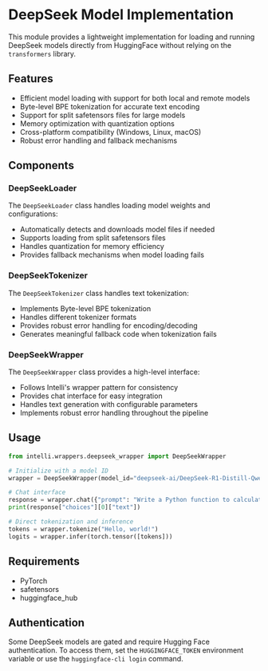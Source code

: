 # DeepSeek Model Implementation

This module provides a lightweight implementation for loading and running DeepSeek models directly from HuggingFace without relying on the `transformers` library.

## Features

- Efficient model loading with support for both local and remote models
- Byte-level BPE tokenization for accurate text encoding
- Support for split safetensors files for large models
- Memory optimization with quantization options
- Cross-platform compatibility (Windows, Linux, macOS)
- Robust error handling and fallback mechanisms

## Components

### DeepSeekLoader

The `DeepSeekLoader` class handles loading model weights and configurations:

- Automatically detects and downloads model files if needed
- Supports loading from split safetensors files
- Handles quantization for memory efficiency
- Provides fallback mechanisms when model loading fails

### DeepSeekTokenizer

The `DeepSeekTokenizer` class handles text tokenization:

- Implements Byte-level BPE tokenization
- Handles different tokenizer formats
- Provides robust error handling for encoding/decoding
- Generates meaningful fallback code when tokenization fails

### DeepSeekWrapper

The `DeepSeekWrapper` class provides a high-level interface:

- Follows Intelli's wrapper pattern for consistency
- Provides chat interface for easy integration
- Handles text generation with configurable parameters
- Implements robust error handling throughout the pipeline

## Usage

```python
from intelli.wrappers.deepseek_wrapper import DeepSeekWrapper

# Initialize with a model ID
wrapper = DeepSeekWrapper(model_id="deepseek-ai/DeepSeek-R1-Distill-Qwen-1.5B")

# Chat interface
response = wrapper.chat({"prompt": "Write a Python function to calculate fibonacci numbers."})
print(response["choices"][0]["text"])

# Direct tokenization and inference
tokens = wrapper.tokenize("Hello, world!")
logits = wrapper.infer(torch.tensor([tokens]))
```

## Requirements

- PyTorch
- safetensors
- huggingface_hub

## Authentication

Some DeepSeek models are gated and require Hugging Face authentication. To access them, set the `HUGGINGFACE_TOKEN` environment variable or use the `huggingface-cli login` command.
